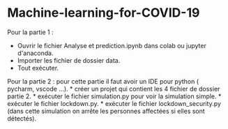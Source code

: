 # Machine-learning-for-COVID-19
Pour la partie 1 :
   * Ouvrir le fichier Analyse et prediction.ipynb dans colab ou jupyter d'anaconda.
   * Importer les fichier de dossier data.
   * Tout exécuter.
   
Pour la partie 2 : 
      pour cette partie il faut avoir un IDE pour python ( pycharm, vscode ...).
      * créer un projet qui contient les 4 fichier de dossier partie 2.
      * exécuter le fichier simulation.py pour voir la simulation simple.
      * exécuter le fichier lockdown.py.
      * exécuter le fichier lockdown_security.py (dans cette simulation on arrête les personnes affectées si elles sont détectés).
